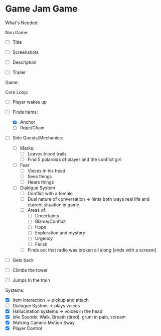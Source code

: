 # Game Jam Game


What's Needed: 

Non Game: 
- [ ] Title 
- [ ] Screenshots 
- [ ] Description 
- [ ] Trailer 


Game: 

Core Loop: 
- [ ] Player wakes up 
- [ ] Finds Items: 
	- [x] Anchor 
	- [ ] Rope/Chain 
- [ ] Side Quests/Mechanics: 
	- [ ] Marks: 
		- [ ] Leaves blood trails 
		- [ ] Find 5 polaroids of player and the conflict girl 
	- [ ] Fear 
		- [ ] Voices in his head 
		- [ ] Sees things 
		- [ ] Hears things 
	- [ ] Dialogue System 
		- [ ] Conflict with a female 
		- [ ] Dual nature of conversation -> hints both ways real life and current situation in game 
		- [ ] Areas of: 
			- [ ] Uncertainty 
			- [ ] Blame/Conflict
			- [ ] Hope 
			- [ ] Exploration and mystery
			- [ ] Urgency 
			- [ ] Finish 
		- [ ] Finds out that radio was broken all along [ends with a scream]
- [ ] Gets back 
- [ ] Climbs the tower
- [ ] Jumps In the train 


Systems: 

- [x] Item interaction -> pickup and attach 
- [ ] Dialogue System -> plays voices 
- [x] Hallucination systems -> voices in the head 
- [x] Idle Sounds: Walk, Breath (tired), grunt in pain, scream 
- [x] Walking Camera Motion Sway 
- [x] Player Control
